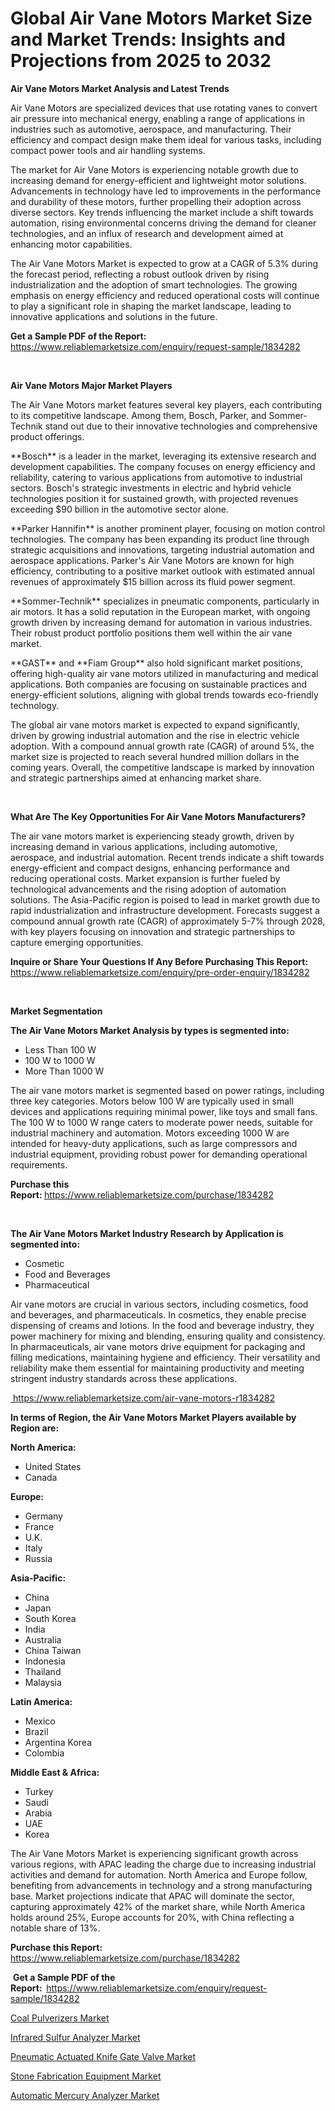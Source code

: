 <p><h1>Global Air Vane Motors Market Size and Market Trends: Insights and Projections from 2025 to 2032</h1></p><p><strong>Air Vane Motors Market Analysis and Latest Trends</strong></p>
<p><p>Air Vane Motors are specialized devices that use rotating vanes to convert air pressure into mechanical energy, enabling a range of applications in industries such as automotive, aerospace, and manufacturing. Their efficiency and compact design make them ideal for various tasks, including compact power tools and air handling systems.</p><p>The market for Air Vane Motors is experiencing notable growth due to increasing demand for energy-efficient and lightweight motor solutions. Advancements in technology have led to improvements in the performance and durability of these motors, further propelling their adoption across diverse sectors. Key trends influencing the market include a shift towards automation, rising environmental concerns driving the demand for cleaner technologies, and an influx of research and development aimed at enhancing motor capabilities.</p><p>The Air Vane Motors Market is expected to grow at a CAGR of 5.3% during the forecast period, reflecting a robust outlook driven by rising industrialization and the adoption of smart technologies. The growing emphasis on energy efficiency and reduced operational costs will continue to play a significant role in shaping the market landscape, leading to innovative applications and solutions in the future.</p></p>
<p><strong>Get a Sample PDF of the Report:&nbsp;</strong> <a href="https://www.reliablemarketsize.com/enquiry/request-sample/1834282?utm_campaign=2113&utm_medium=2&utm_source=Github&utm_content=ia&utm_term=11042025&utm_id=air-vane-motors">https://www.reliablemarketsize.com/enquiry/request-sample/1834282</a></p>
<p>&nbsp;</p>
<p><strong>Air Vane Motors Major Market Players</strong></p>
<p><p>The Air Vane Motors market features several key players, each contributing to its competitive landscape. Among them, Bosch, Parker, and Sommer-Technik stand out due to their innovative technologies and comprehensive product offerings.</p><p>**Bosch** is a leader in the market, leveraging its extensive research and development capabilities. The company focuses on energy efficiency and reliability, catering to various applications from automotive to industrial sectors. Bosch's strategic investments in electric and hybrid vehicle technologies position it for sustained growth, with projected revenues exceeding $90 billion in the automotive sector alone.</p><p>**Parker Hannifin** is another prominent player, focusing on motion control technologies. The company has been expanding its product line through strategic acquisitions and innovations, targeting industrial automation and aerospace applications. Parker's Air Vane Motors are known for high efficiency, contributing to a positive market outlook with estimated annual revenues of approximately $15 billion across its fluid power segment.</p><p>**Sommer-Technik** specializes in pneumatic components, particularly in air motors. It has a solid reputation in the European market, with ongoing growth driven by increasing demand for automation in various industries. Their robust product portfolio positions them well within the air vane market.</p><p>**GAST** and **Fiam Group** also hold significant market positions, offering high-quality air vane motors utilized in manufacturing and medical applications. Both companies are focusing on sustainable practices and energy-efficient solutions, aligning with global trends towards eco-friendly technology.</p><p>The global air vane motors market is expected to expand significantly, driven by growing industrial automation and the rise in electric vehicle adoption. With a compound annual growth rate (CAGR) of around 5%, the market size is projected to reach several hundred million dollars in the coming years. Overall, the competitive landscape is marked by innovation and strategic partnerships aimed at enhancing market share.</p></p>
<p>&nbsp;</p>
<p><strong>What Are The Key Opportunities For Air Vane Motors Manufacturers?</strong></p>
<p><p>The air vane motors market is experiencing steady growth, driven by increasing demand in various applications, including automotive, aerospace, and industrial automation. Recent trends indicate a shift towards energy-efficient and compact designs, enhancing performance and reducing operational costs. Market expansion is further fueled by technological advancements and the rising adoption of automation solutions. The Asia-Pacific region is poised to lead in market growth due to rapid industrialization and infrastructure development. Forecasts suggest a compound annual growth rate (CAGR) of approximately 5-7% through 2028, with key players focusing on innovation and strategic partnerships to capture emerging opportunities.</p></p>
<p><strong>Inquire or Share Your Questions If Any Before Purchasing This Report:</strong> <a href="https://www.reliablemarketsize.com/enquiry/pre-order-enquiry/1834282?utm_campaign=2113&utm_medium=2&utm_source=Github&utm_content=ia&utm_term=11042025&utm_id=air-vane-motors">https://www.reliablemarketsize.com/enquiry/pre-order-enquiry/1834282</a></p>
<p>&nbsp;</p>
<p><strong>Market Segmentation</strong></p>
<p><strong>The Air Vane Motors Market Analysis by types is segmented into:</strong></p>
<p><ul><li>Less Than 100 W</li><li>100 W to 1000 W</li><li>More Than 1000 W</li></ul></p>
<p><p>The air vane motors market is segmented based on power ratings, including three key categories. Motors below 100 W are typically used in small devices and applications requiring minimal power, like toys and small fans. The 100 W to 1000 W range caters to moderate power needs, suitable for industrial machinery and automation. Motors exceeding 1000 W are intended for heavy-duty applications, such as large compressors and industrial equipment, providing robust power for demanding operational requirements.</p></p>
<p><strong>Purchase this Report:&nbsp;</strong><a href="https://www.reliablemarketsize.com/purchase/1834282?utm_campaign=2113&utm_medium=2&utm_source=Github&utm_content=ia&utm_term=11042025&utm_id=air-vane-motors">https://www.reliablemarketsize.com/purchase/1834282</a></p>
<p>&nbsp;</p>
<p><strong>The Air Vane Motors Market Industry Research by Application is segmented into:</strong></p>
<p><ul><li>Cosmetic</li><li>Food and Beverages</li><li>Pharmaceutical</li></ul></p>
<p><p>Air vane motors are crucial in various sectors, including cosmetics, food and beverages, and pharmaceuticals. In cosmetics, they enable precise dispensing of creams and lotions. In the food and beverage industry, they power machinery for mixing and blending, ensuring quality and consistency. In pharmaceuticals, air vane motors drive equipment for packaging and filling medications, maintaining hygiene and efficiency. Their versatility and reliability make them essential for maintaining productivity and meeting stringent industry standards across these applications.</p></p>
<p><a href="https://www.reliablemarketsize.com/air-vane-motors-r1834282?utm_campaign=2113&utm_medium=2&utm_source=Github&utm_content=ia&utm_term=11042025&utm_id=air-vane-motors">&nbsp;https://www.reliablemarketsize.com/air-vane-motors-r1834282</a></p>
<p><strong>In terms of Region, the Air Vane Motors Market Players available by Region are:</strong></p>
<p>
    <p> <strong> North America: </strong>
        <ul>
            <li>United States</li>
            <li>Canada</li>
        </ul>
        </p> 
    <p> <strong> Europe: </strong>
        <ul>
            <li>Germany</li>
            <li>France</li>
            <li>U.K.</li>
            <li>Italy</li>
            <li>Russia</li>
        </ul>
        </p> 
    <p> <strong> Asia-Pacific: </strong>
        <ul>
            <li>China</li>
            <li>Japan</li>
            <li>South Korea</li>
            <li>India</li>
            <li>Australia</li>
            <li>China Taiwan</li>
            <li>Indonesia</li>
            <li>Thailand</li>
            <li>Malaysia</li>
        </ul>
        </p> 
    <p> <strong> Latin America: </strong>
        <ul>
            <li>Mexico</li>
            <li>Brazil</li>
            <li>Argentina Korea</li>
            <li>Colombia</li>
        </ul>
        </p> 
    <p> <strong> Middle East & Africa: </strong>
        <ul>
            <li>Turkey</li>
            <li>Saudi</li>
            <li>Arabia</li>
            <li>UAE</li>
            <li>Korea</li>
        </ul>
    </p>
    </p>
<p><p>The Air Vane Motors Market is experiencing significant growth across various regions, with APAC leading the charge due to increasing industrial activities and demand for automation. North America and Europe follow, benefiting from advancements in technology and a strong manufacturing base. Market projections indicate that APAC will dominate the sector, capturing approximately 42% of the market share, while North America holds around 25%, Europe accounts for 20%, with China reflecting a notable share of 13%.</p></p>
<p><strong>Purchase this Report: </strong><a href="https://www.reliablemarketsize.com/purchase/1834282?utm_campaign=2113&utm_medium=2&utm_source=Github&utm_content=ia&utm_term=11042025&utm_id=air-vane-motors">https://www.reliablemarketsize.com/purchase/1834282</a></p>
<p>&nbsp;<strong>Get a Sample PDF of the Report:&nbsp;&nbsp;</strong><a href="https://www.reliablemarketsize.com/enquiry/request-sample/1834282?utm_campaign=2113&utm_medium=2&utm_source=Github&utm_content=ia&utm_term=11042025&utm_id=air-vane-motors">https://www.reliablemarketsize.com/enquiry/request-sample/1834282</a></p>
<p><strong></strong></p>
<p><p><a href="https://github.com/navodfetiya/Market-Research-Report-List-1/blob/main/coal-pulverizers-market.md?utm_campaign=2113&utm_medium=2&utm_source=Github&utm_content=ia&utm_term=11042025&utm_id=air-vane-motors">Coal Pulverizers Market</a></p><p><a href="https://github.com/burnicndole/Market-Research-Report-List-1/blob/main/infrared-sulfur-analyzer-market.md?utm_campaign=2113&utm_medium=2&utm_source=Github&utm_content=ia&utm_term=11042025&utm_id=air-vane-motors">Infrared Sulfur Analyzer Market</a></p><p><a href="https://github.com/cevzarvargem/Market-Research-Report-List-1/blob/main/pneumatic-actuated-knife-gate-valve-market.md?utm_campaign=2113&utm_medium=2&utm_source=Github&utm_content=ia&utm_term=11042025&utm_id=air-vane-motors">Pneumatic Actuated Knife Gate Valve Market</a></p><p><a href="https://github.com/doganaqev/Market-Research-Report-List-1/blob/main/stone-fabrication-equipment-market.md?utm_campaign=2113&utm_medium=2&utm_source=Github&utm_content=ia&utm_term=11042025&utm_id=air-vane-motors">Stone Fabrication Equipment Market</a></p><p><a href="https://github.com/rutupueyed/Market-Research-Report-List-1/blob/main/automatic-mercury-analyzer-market.md?utm_campaign=2113&utm_medium=2&utm_source=Github&utm_content=ia&utm_term=11042025&utm_id=air-vane-motors">Automatic Mercury Analyzer Market</a></p></p>